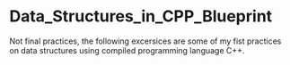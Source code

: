 # Data_Structures_in_CPP_Blueprint
Not final practices, the following excersices are some of my fist practices on data structures using compiled programming language C++.
